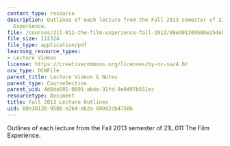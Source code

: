 ```yaml
---
content_type: resource
description: Outlines of each lecture from the Fall 2013 semester of 21L.011 The Film
  Experience.
file: /courses/21l-011-the-film-experience-fall-2013/08e30130958be2b4eb2a68042cb4750b_MIT21L_011F13_lec_outlines.pdf
file_size: 112324
file_type: application/pdf
learning_resource_types:
- Lecture Videos
license: https://creativecommons.org/licenses/by-nc-sa/4.0/
ocw_type: OCWFile
parent_title: Lecture Videos & Notes
parent_type: CourseSection
parent_uid: 4d8da501-0091-ab4e-31fd-9e0497b551ec
resourcetype: Document
title: Fall 2013 Lecture Outlines
uid: 08e30130-958b-e2b4-eb2a-68042cb4750b
---
```

Outlines of each lecture from the Fall 2013 semester of 21L.011 The Film Experience.